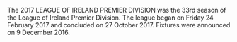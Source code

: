The 2017 LEAGUE OF IRELAND PREMIER DIVISION was the 33rd season of the League of Ireland Premier Division. The league began on Friday 24 February 2017 and concluded on 27 October 2017. Fixtures were announced on 9 December 2016.
